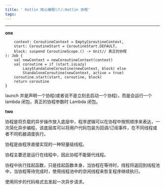 ```yaml
---
title: ' Kotlin 核心编程(八):Kotlin 协程'
tags:
---
```




---


**one**

```blic fun CoroutineScope.launch(
    context: CoroutineContext = EmptyCoroutineContext,
    start: CoroutineStart = CoroutineStart.DEFAULT,
    block: suspend CoroutineScope.() -> Unit// 真正的协程
): Job {
    val newContext = newCoroutineContext(context)
    val coroutine = if (start.isLazy)
        LazyStandaloneCoroutine(newContext, block) else
        StandaloneCoroutine(newContext, active = true)
    coroutine.start(start, coroutine, block)
    return coroutine
}
```
launch 并是声明一个协程(或者说不是立刻去启动一个协程)，而是会运行一个 lambda 闭包，真正的协程参数时 Lambda 闭包。


**two**

协程是将负载的异步操作放入底层中，程序逻辑可以在协程中按照顺序来表达，一次简化异步编程，该底层库可以将用户代码包装为回调/订阅事件，在不同线程或者不同机器调度执行。



协程是由程序直接实现的一种轻量级线程。

协程主要还是运行在线程中，因此协程不能替代线程。

协程中执行挂起函数，只是挂起函数本身，当协程在等待时，线程将返回到线程池中，当协程等待完成时，使用线程池中的空闲线程来恢复程序继续执行。



使用同步的代码格式去发起一次异步请求。
